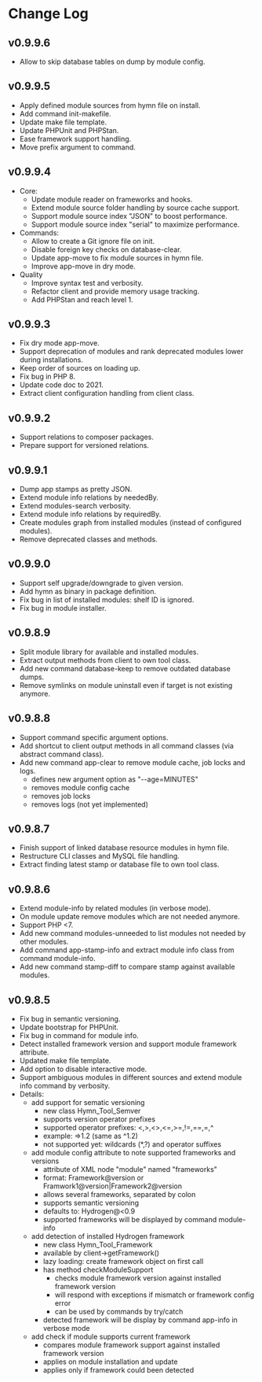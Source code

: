 # Change Log

## v0.9.9.6
- Allow to skip database tables on dump by module config. 

## v0.9.9.5
- Apply defined module sources from hymn file on install.
- Add command init-makefile.
- Update make file template.
- Update PHPUnit and PHPStan.
- Ease framework support handling.
- Move prefix argument to command.

## v0.9.9.4
- Core:
	- Update module reader on frameworks and hooks.
	- Extend module source folder handling by source cache support.
	- Support module source index "JSON" to boost performance.
	- Support module source index "serial" to maximize performance.
- Commands:
	- Allow to create a Git ignore file on init.
	- Disable foreign key checks on database-clear.
	- Update app-move to fix module sources in hymn file.
	- Improve app-move in dry mode.
- Quality
	- Improve syntax test and verbosity.
	- Refactor client and provide memory usage tracking.
	- Add PHPStan and reach level 1.

## v0.9.9.3
- Fix dry mode app-move.
- Support deprecation of modules and rank deprecated modules lower during installations.
- Keep order of sources on loading up.
- Fix bug in PHP 8.
- Update code doc to 2021.
- Extract client configuration handling from client class.

## v0.9.9.2
- Support relations to composer packages.
- Prepare support for versioned relations.

## v0.9.9.1
- Dump app stamps as pretty JSON.
- Extend module info relations by neededBy.
- Extend modules-search verbosity.
- Extend module info relations by requiredBy.
- Create modules graph from installed modules (instead of configured modules).
- Remove deprecated classes and methods.

## v0.9.9.0
- Support self upgrade/downgrade to given version.
- Add hymn as binary in package definition.
- Fix bug in list of installed modules: shelf ID is ignored.
- Fix bug in module installer.

## v0.9.8.9
- Split module library for available and installed modules.
- Extract output methods from client to own tool class.
- Add new command database-keep to remove outdated database dumps.
- Remove symlinks on module uninstall even if target is not existing anymore.

## v0.9.8.8
- Support command specific argument options.
- Add shortcut to client output methods in all command classes (via abstract command class).
- Add new command app-clear to remove module cache, job locks and logs.
	- defines new argument option as "--age=MINUTES"
	- removes module config cache
	- removes job locks
	- removes logs (not yet implemented)

## v0.9.8.7
- Finish support of linked database resource modules in hymn file.
- Restructure CLI classes and MySQL file handling.
- Extract finding latest stamp or database file to own tool class.

## v0.9.8.6
- Extend module-info by related modules (in verbose mode).
- On module update remove modules which are not needed anymore.
- Support PHP <7.
- Add new command modules-unneeded to list modules not needed by other modules.
- Add command app-stamp-info and extract module info class from command module-info.
- Add new command stamp-diff to compare stamp against available modules.

## v0.9.8.5
- Fix bug in semantic versioning.
- Update bootstrap for PHPUnit.
- Fix bug in command for module info.
- Detect installed framework version and support module framework attribute.
- Updated make file template.
- Add option to disable interactive mode.
- Support ambiguous modules in different sources and extend module info command by verbosity.
- Details:
	- add support for sematic versioning
		- new class Hymn_Tool_Semver
		- supports version operator prefixes
		- supported operator prefixes: <,>,<>,<=,>=,!=,==,=,^
		- example: =>1.2 (same as ^1.2)
		- not supported yet: wildcards (*,?) and operator suffixes
	- add module config attribute to note supported frameworks and versions
		- attribute of XML node "module" named "frameworks"
		- format: Framework@version or Framwork1@version|Framework2@version
		- allows several frameworks, separated by colon
		- supports semantic versioning
		- defaults to: Hydrogen@<0.9
		- supported frameworks will be displayed by command module-info
	- add detection of installed Hydrogen framework
		- new class Hymn_Tool_Framework
		- available by client->getFramework()
		- lazy loading: create framework object on first call
		- has method checkModuleSupport
			- checks module framework version against installed framework version
			- will respond with exceptions if mismatch or framework config error
			- can be used by commands by try/catch
		- detected framework will be display by command app-info in verbose mode
	- add check if module supports current framework
		- compares module framework support against installed framework version
		- applies on module installation and update
		- applies only if framework could been detected

